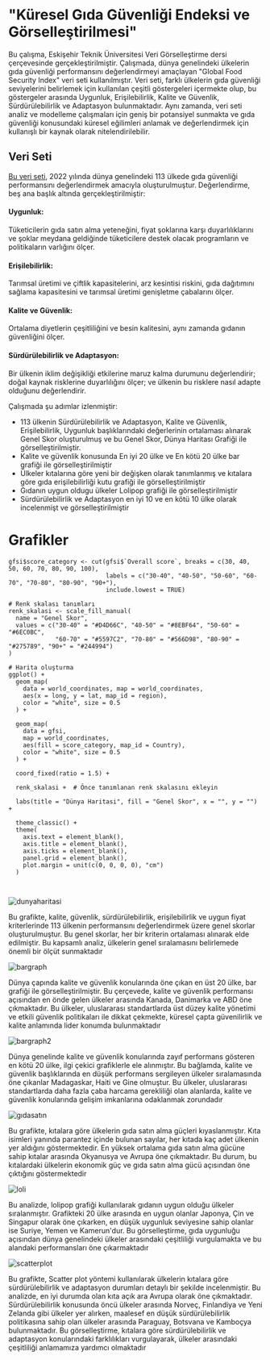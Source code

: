 # "Küresel Gıda Güvenliği Endeksi ve Görselleştirilmesi"

Bu çalışma, Eskişehir Teknik Üniversitesi Veri Görselleştirme dersi çerçevesinde gerçekleştirilmiştir. Çalışmada, dünya genelindeki ülkelerin gıda güvenliği performansını değerlendirmeyi amaçlayan "Global Food Security Index" veri seti kullanılmıştır. Veri seti, farklı ülkelerin gıda güvenliği seviyelerini belirlemek için kullanılan çeşitli göstergeleri içermekte olup, bu göstergeler arasında Uygunluk, Erişilebilirlik, Kalite ve Güvenlik, Sürdürülebilirlik ve Adaptasyon bulunmaktadır. Aynı zamanda, veri seti analiz ve modelleme çalışmaları için geniş bir potansiyel sunmakta ve gıda güvenliği konusundaki küresel eğilimleri anlamak ve değerlendirmek için kullanışlı bir kaynak olarak nitelendirilebilir. 



## Veri Seti

[Bu veri seti](https://impact.economist.com/sustainability/project/food-security-index/), 2022 yılında dünya genelindeki 113 ülkede gıda güvenliği performansını değerlendirmek amacıyla oluşturulmuştur. Değerlendirme, beş ana başlık altında gerçekleştirilmiştir:

#### Uygunluk: 
Tüketicilerin gıda satın alma yeteneğini, fiyat şoklarına karşı duyarlılıklarını ve şoklar meydana geldiğinde tüketicilere destek olacak programların ve politikaların varlığını ölçer.

#### Erişilebilirlik: 
Tarımsal üretimi ve çiftlik kapasitelerini, arz kesintisi riskini, gıda dağıtımını sağlama kapasitesini ve tarımsal üretimi genişletme çabalarını ölçer.

#### Kalite ve Güvenlik:
Ortalama diyetlerin çeşitliliğini ve besin kalitesini, aynı zamanda gıdanın güvenliğini ölçer.

#### Sürdürülebilirlik ve Adaptasyon: 
Bir ülkenin iklim değişikliği etkilerine maruz kalma durumunu değerlendirir; doğal kaynak risklerine duyarlılığını ölçer; ve ülkenin bu risklere nasıl adapte olduğunu değerlendirir.

Çalışmada şu adımlar izlenmiştir:


- 113 ülkenin Sürdürülebilirlik ve Adaptasyon, Kalite ve Güvenlik, Erişilebilirlik, Uygunluk başlıklarındaki değerlerinin ortalaması alınarak Genel Skor oluşturulmuş ve bu Genel Skor, Dünya Haritası Grafiği ile görselleştirilmiştir.
- Kalite ve güvenlik konusunda En iyi 20 ülke ve En kötü 20 ülke bar grafiği ile görselleştirilmiştir
- Ülkeler kıtalarına göre yeni bir değişken olarak tanımlanmış ve kıtalara göre gıda erişilebilirliği kutu grafiği ile görselleştirilmiştir
- Gıdanın uygun oldugu ülkeler Lolipop grafiği ile görselleştirilmiştir
- Sürdürülebilirlik ve Adaptasyon en iyi 10 ve en kötü 10 ülke olarak incelenmişt ve görselleştirilmiştir


# Grafikler 
```
gfsi$score_category <- cut(gfsi$`Overall score`, breaks = c(30, 40, 50, 60, 70, 80, 90, 100),
                           labels = c("30-40", "40-50", "50-60", "60-70", "70-80", "80-90", "90+"),
                           include.lowest = TRUE)

# Renk skalası tanımları
renk_skalasi <- scale_fill_manual(
  name = "Genel Skor",
  values = c("30-40" = "#D4D66C", "40-50" = "#8EBF64", "50-60" = "#6EC0BC", 
             "60-70" = "#5597C2", "70-80" = "#566D98", "80-90" = "#275789", "90+" = "#244994")
)

# Harita oluşturma
ggplot() +
  geom_map(
    data = world_coordinates, map = world_coordinates,
    aes(x = long, y = lat, map_id = region),
    color = "white", size = 0.5
  ) +
  
  geom_map(
    data = gfsi,
    map = world_coordinates,
    aes(fill = score_category, map_id = Country), 
    color = "white", size = 0.5
  ) +
  
  coord_fixed(ratio = 1.5) +
  
  renk_skalasi +  # Önce tanımlanan renk skalasını ekleyin
  
  labs(title = "Dünya Haritasi", fill = "Genel Skor", x = "", y = "") +
  
  theme_classic() +
  theme(
    axis.text = element_blank(),
    axis.title = element_blank(),
    axis.ticks = element_blank(),
    panel.grid = element_blank(),
    plot.margin = unit(c(0, 0, 0, 0), "cm")
  )



```
![dunyaharitasi](https://github.com/berkaycayan/Global-Food-Security-Index-Data-Visualization/assets/130244458/0c4fbe29-5eda-4650-80cd-4ba4330f0611)

Bu grafikte, kalite, güvenlik, sürdürülebilirlik, erişilebilirlik ve uygun fiyat kriterlerinde 113 ülkenin performansını değerlendirmek üzere genel skorlar oluşturulmuştur. Bu genel skorlar, her bir kriterin ortalaması alınarak elde edilmiştir. Bu kapsamlı analiz, ülkelerin genel sıralamasını belirlemede önemli bir ölçüt sunmaktadır 

![bargraph](https://github.com/berkaycayan/Global-Food-Security-Index-Data-Visualization/assets/130244458/1a1aacb5-0485-4dfa-8cd7-2df7300162e8)

Dünya çapında kalite ve güvenlik konularında öne çıkan en üst 20 ülke, bar grafiği ile görselleştirilmiştir. Bu çerçevede, kalite ve güvenlik performansı açısından en önde gelen ülkeler arasında Kanada, Danimarka ve ABD öne çıkmaktadır. Bu ülkeler, uluslararası standartlarda üst düzey kalite yönetimi ve etkili güvenlik politikaları ile dikkat çekmekte, küresel çapta güvenilirlik ve kalite anlamında lider konumda bulunmaktadır

![bargraph2](https://github.com/berkaycayan/Global-Food-Security-Index-Data-Visualization/assets/130244458/9e13fb33-803b-4572-b1f8-786f040b8e81)

Dünya genelinde kalite ve güvenlik konularında zayıf performans gösteren en kötü 20 ülke, ilgi çekici grafiklerle ele alınmıştır. Bu bağlamda, kalite ve güvenlik başlıklarında en düşük performans sergileyen ülkeler sıralamasında öne çıkanlar Madagaskar, Haiti ve Gine olmuştur. Bu ülkeler, uluslararası standartlarda daha fazla çaba harcama gerekliliği olan alanlarda, kalite ve güvenlik konularında gelişim imkanlarına odaklanmak zorundadır

![gıdasatın](https://github.com/berkaycayan/Global-Food-Security-Index-Data-Visualization/assets/130244458/d5050e3a-ead8-4537-8205-67a2651a46c5)


Bu grafikte, kıtalara göre ülkelerin gıda satın alma güçleri kıyaslanmıştır. Kıta isimleri yanında parantez içinde bulunan sayılar, her kıtada kaç adet ülkenin yer aldığını göstermektedir. En yüksek ortalama gıda satın alma gücüne sahip kıtalar arasında Okyanusya ve Avrupa öne çıkmaktadır. Bu durum, bu kıtalardaki ülkelerin ekonomik güç ve gıda satın alma gücü açısından öne çıktığını göstermektedir

![loli](https://github.com/berkaycayan/Global-Food-Security-Index-Data-Visualization/assets/130244458/2756956f-86d6-48c0-8a58-fdd9db04d1c3)

Bu analizde, lolipop grafiği kullanılarak gıdanın uygun olduğu ülkeler sıralanmıştır. Grafikteki 20 ülke arasında en uygun olanlar Japonya, Çin ve Singapur olarak öne çıkarken, en düşük uygunluk seviyesine sahip olanlar ise Suriye, Yemen ve Kamerun'dur. Bu görselleştirme, gıda uygunluğu açısından dünya genelindeki ülkeler arasındaki çeşitliliği vurgulamakta ve bu alandaki performansları öne çıkarmaktadır

![scatterplot](https://github.com/berkaycayan/Global-Food-Security-Index-Data-Visualization/assets/130244458/aaa49088-7a0c-48bc-9d71-72c46719db2f)


Bu grafikte, Scatter plot yöntemi kullanılarak ülkelerin kıtalara göre sürdürülebilirlik ve adaptasyon durumları detaylı bir şekilde incelenmiştir. Bu analizde, en iyi durumda olan kıta açık ara Avrupa olarak öne çıkmaktadır. Sürdürülebilirlik konusunda öncü ülkeler arasında Norveç, Finlandiya ve Yeni Zelanda gibi ülkeler yer alırken, maalesef en düşük sürdürülebilirlik politikasına sahip olan ülkeler arasında Paraguay, Botsvana ve Kamboçya bulunmaktadır. Bu görselleştirme, kıtalara göre sürdürülebilirlik ve adaptasyon konularındaki farklılıkları vurgulayarak, ülkeler arasındaki çeşitliliği anlamamıza yardımcı olmaktadır




